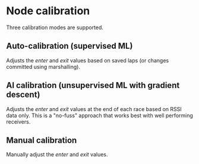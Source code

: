 # Node calibration

Three calibration modes are supported.

## Auto-calibration (supervised ML)

Adjusts the *enter* and *exit* values based on saved laps
(or changes committed using marshalling).

## AI calibration (unsupervised ML with gradient descent)

Adjusts the *enter* and *exit* values at the end of each race based on RSSI data only.
This is a "no-fuss" approach that works best with well performing receivers.

## Manual calibration

Manually adjust the *enter* and *exit* values.
